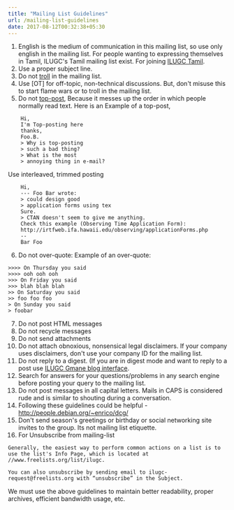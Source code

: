 ```yaml
---
title: "Mailing List Guidelines"
url: /mailing-list-guidelines
date: 2017-08-12T00:32:38+05:30
---
```


1. English is the medium of communication in this mailing list, so use only english in the mailing list. For people wanting to expressing themselves in Tamil, ILUGC's Tamil mailing list exist. For joining [ILUGC Tamil](http://www.ae.iitm.ac.in/mailman/listinfo/ilugc.tamil).
2. Use a proper subject line.
3. Do not [troll](http://en.wikipedia.org/wiki/Internet_troll) in the mailing list.
4. Use [OT] for off-topic, non-technical discussions. But, don't misuse this to start flame wars or to troll in the mailing list.
5. Do not [top-post](http://en.wikipedia.org/wiki/Top-posting), Because it messes up the order in which people normally read text. Here is an Example of a top-post,
```
    Hi,
    I'm Top-posting here
    thanks,
    Foo.B.
    > Why is top-posting
    > such a bad thing?
    > What is the most
    > annoying thing in e-mail?
```
Use interleaved, trimmed posting
```
    Hi,
    --- Foo Bar wrote:
    > could design good
    > application forms using tex
    Sure.
    > CTAN doesn't seem to give me anything.
    Check this example (Observing Time Application Form):
    http://irtfweb.ifa.hawaii.edu/observing/applicationForms.php
    --
    Bar Foo
```
6. Do not over-quote:
Example of an over-quote:
```
>>>> On Thursday you said
>>>> ooh ooh ooh
>>> On Friday you said
>>> blah blah blah
>> On Saturday you said
>> foo foo foo
> On Sunday you said
> foobar
```
7. Do not post HTML messages
8. Do not recycle messages
9. Do not send attachments
10. Do not attach obnoxious, nonsensical legal disclaimers. If your company uses disclaimers, don't use your company ID for the mailing list.
11. Do not reply to a digest. (If you are in digest mode and want to reply to a post use [ILUGC Gmane blog interface](http://blog.gmane.org/gmane.org.user-groups.linux.ilugc).
12. Search for answers for your questions/problems in any search engine before posting your query to the mailing list.
13. Do not post messages in all capital letters. Mails in CAPS is considered rude and is similar to shouting during a conversation.
14. Following these guidelines could be helpful - http://people.debian.org/~enrico/dcg/
15. Don't send season's greetings or birthday or social networking site invites to the group. Its not mailing list etiquette.
16. For Unsubscribe from mailing-list
```
Generally, the easiest way to perform common actions on a list is to use the list's Info Page, which is located at //www.freelists.org/list/ilugc.

You can also unsubscribe by sending email to ilugc-request@freelists.org with “unsubscribe” in the Subject.
```

We must use the above guidelines to maintain better
readability, proper archives, efficient bandwidth
usage, etc.
